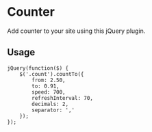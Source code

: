 # Counter
Add counter to your site using this jQuery plugin.

## Usage  
```JS
jQuery(function($) {
    $('.count').countTo({
        from: 2.50,
        to: 0.91,
        speed: 700,
        refreshInterval: 70,
		decimals: 2,
		separator: ','
    });
});
```
